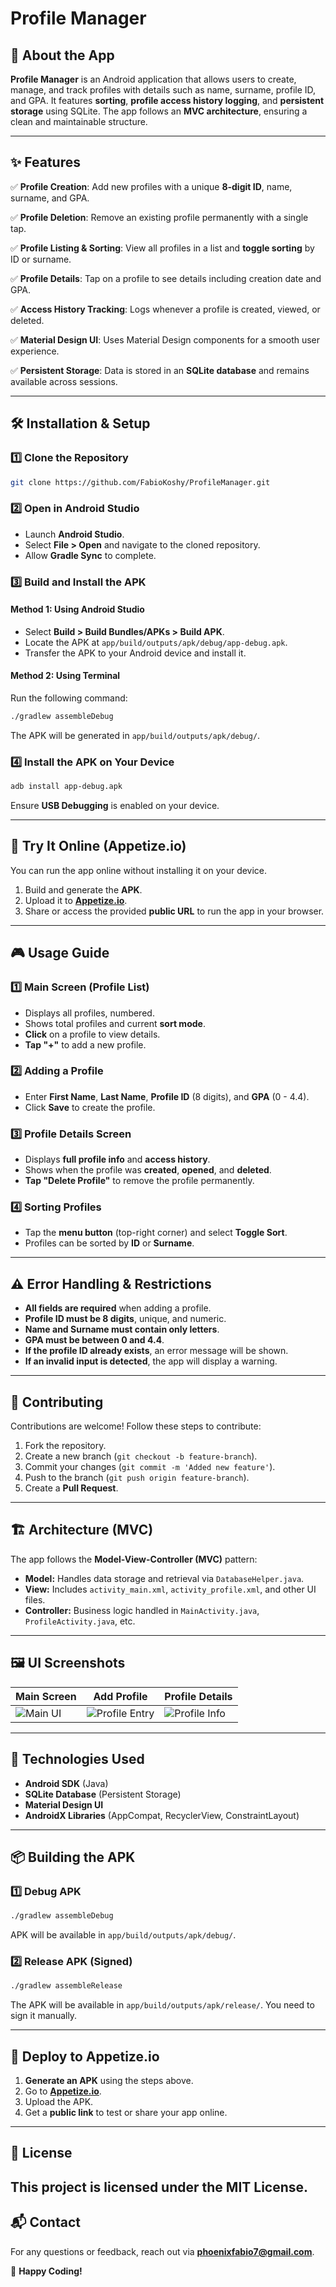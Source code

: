 # Profile Manager

## 📌 About the App
**Profile Manager** is an Android application that allows users to create, manage, and track profiles with details such as name, surname, profile ID, and GPA. It features **sorting**, **profile access history logging**, and **persistent storage** using SQLite. The app follows an **MVC architecture**, ensuring a clean and maintainable structure.

---

## ✨ Features

✅ **Profile Creation**: Add new profiles with a unique **8-digit ID**, name, surname, and GPA.

✅ **Profile Deletion**: Remove an existing profile permanently with a single tap.

✅ **Profile Listing & Sorting**: View all profiles in a list and **toggle sorting** by ID or surname.

✅ **Profile Details**: Tap on a profile to see details including creation date and GPA.

✅ **Access History Tracking**: Logs whenever a profile is created, viewed, or deleted.

✅ **Material Design UI**: Uses Material Design components for a smooth user experience.

✅ **Persistent Storage**: Data is stored in an **SQLite database** and remains available across sessions.

---

## 🛠 Installation & Setup

### **1️⃣ Clone the Repository**
```bash
git clone https://github.com/FabioKoshy/ProfileManager.git
```

### **2️⃣ Open in Android Studio**
- Launch **Android Studio**.
- Select **File > Open** and navigate to the cloned repository.
- Allow **Gradle Sync** to complete.

### **3️⃣ Build and Install the APK**
#### **Method 1: Using Android Studio**
- Select **Build > Build Bundles/APKs > Build APK**.
- Locate the APK at `app/build/outputs/apk/debug/app-debug.apk`.
- Transfer the APK to your Android device and install it.

#### **Method 2: Using Terminal**
Run the following command:
```bash
./gradlew assembleDebug
```
The APK will be generated in `app/build/outputs/apk/debug/`.

### **4️⃣ Install the APK on Your Device**
```bash
adb install app-debug.apk
```
Ensure **USB Debugging** is enabled on your device.

---

## 🚀 Try It Online (Appetize.io)
You can run the app online without installing it on your device.

1. Build and generate the **APK**.
2. Upload it to **[Appetize.io](https://appetize.io/)**.
3. Share or access the provided **public URL** to run the app in your browser.

---

## 🎮 Usage Guide

### **1️⃣ Main Screen (Profile List)**
- Displays all profiles, numbered.
- Shows total profiles and current **sort mode**.
- **Click** on a profile to view details.
- **Tap "+"** to add a new profile.

### **2️⃣ Adding a Profile**
- Enter **First Name**, **Last Name**, **Profile ID** (8 digits), and **GPA** (0 - 4.4).
- Click **Save** to create the profile.

### **3️⃣ Profile Details Screen**
- Displays **full profile info** and **access history**.
- Shows when the profile was **created**, **opened**, and **deleted**.
- **Tap "Delete Profile"** to remove the profile permanently.

### **4️⃣ Sorting Profiles**
- Tap the **menu button** (top-right corner) and select **Toggle Sort**.
- Profiles can be sorted by **ID** or **Surname**.

---

## ⚠️ Error Handling & Restrictions

- **All fields are required** when adding a profile.
- **Profile ID must be 8 digits**, unique, and numeric.
- **Name and Surname must contain only letters**.
- **GPA must be between 0 and 4.4**.
- **If the profile ID already exists**, an error message will be shown.
- **If an invalid input is detected**, the app will display a warning.

---

## 🤝 Contributing
Contributions are welcome! Follow these steps to contribute:

1. Fork the repository.
2. Create a new branch (`git checkout -b feature-branch`).
3. Commit your changes (`git commit -m 'Added new feature'`).
4. Push to the branch (`git push origin feature-branch`).
5. Create a **Pull Request**.

---

## 🏗 Architecture (MVC)

The app follows the **Model-View-Controller (MVC)** pattern:

- **Model:** Handles data storage and retrieval via `DatabaseHelper.java`.
- **View:** Includes `activity_main.xml`, `activity_profile.xml`, and other UI files.
- **Controller:** Business logic handled in `MainActivity.java`, `ProfileActivity.java`, etc.

---

## 🖼 UI Screenshots

| Main Screen | Add Profile | Profile Details |
|------------|------------|----------------|
| ![Main UI]() | ![Profile Entry]() | ![Profile Info]() |

---

## 📌 Technologies Used

- **Android SDK** (Java)
- **SQLite Database** (Persistent Storage)
- **Material Design UI**
- **AndroidX Libraries** (AppCompat, RecyclerView, ConstraintLayout)

---

## 📦 Building the APK

### **1️⃣ Debug APK**
```bash
./gradlew assembleDebug
```
APK will be available in `app/build/outputs/apk/debug/`.

### **2️⃣ Release APK (Signed)**
```bash
./gradlew assembleRelease
```
The APK will be available in `app/build/outputs/apk/release/`. You need to sign it manually.

---

## 🚀 Deploy to Appetize.io

1. **Generate an APK** using the steps above.
2. Go to **[Appetize.io](https://appetize.io/)**.
3. Upload the APK.
4. Get a **public link** to test or share your app online.

---

## 📝 License
This project is licensed under the **MIT License**.
---

## 📬 Contact
For any questions or feedback, reach out via **phoenixfabio7@gmail.com**.

🚀 **Happy Coding!**

